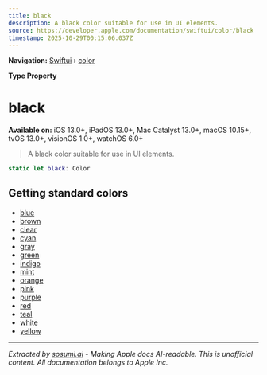 ```yaml
---
title: black
description: A black color suitable for use in UI elements.
source: https://developer.apple.com/documentation/swiftui/color/black
timestamp: 2025-10-29T00:15:06.037Z
---
```


**Navigation:** [Swiftui](/documentation/swiftui) › [color](/documentation/swiftui/color)

**Type Property**

# black

**Available on:** iOS 13.0+, iPadOS 13.0+, Mac Catalyst 13.0+, macOS 10.15+, tvOS 13.0+, visionOS 1.0+, watchOS 6.0+

> A black color suitable for use in UI elements.

```swift
static let black: Color
```

## Getting standard colors

- [blue](/documentation/swiftui/color/blue)
- [brown](/documentation/swiftui/color/brown)
- [clear](/documentation/swiftui/color/clear)
- [cyan](/documentation/swiftui/color/cyan)
- [gray](/documentation/swiftui/color/gray)
- [green](/documentation/swiftui/color/green)
- [indigo](/documentation/swiftui/color/indigo)
- [mint](/documentation/swiftui/color/mint)
- [orange](/documentation/swiftui/color/orange)
- [pink](/documentation/swiftui/color/pink)
- [purple](/documentation/swiftui/color/purple)
- [red](/documentation/swiftui/color/red)
- [teal](/documentation/swiftui/color/teal)
- [white](/documentation/swiftui/color/white)
- [yellow](/documentation/swiftui/color/yellow)

---

*Extracted by [sosumi.ai](https://sosumi.ai) - Making Apple docs AI-readable.*
*This is unofficial content. All documentation belongs to Apple Inc.*
